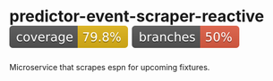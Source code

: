 # predictor-event-scraper-reactive ![Coverage](../.github/badges/event-scraper-coverage.svg) ![Branches](../.github/badges/event-scraper-branches.svg)

Microservice that scrapes espn for upcoming fixtures.


